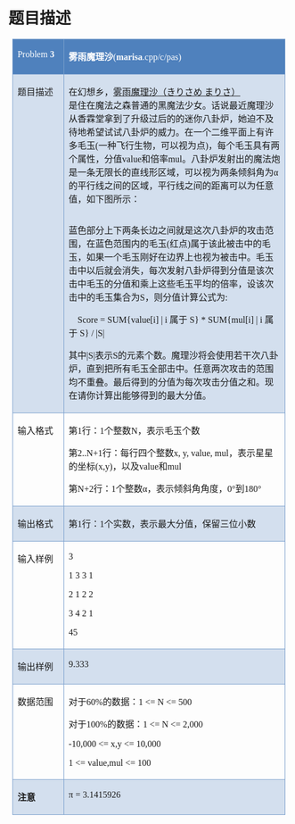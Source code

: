 # 题目描述


<table style="padding:0pt 5.4pt;border-collapse:collapse;">
	<tbody>
		<tr>
			<td width="111" valign="top" style="background:#4F81BD;border:1pt solid #7BA0CD;" colspan="2">
				<p>
					<span style="color: rgb(255, 255, 255); font-family: Microsoft YaHei; font-size: 16px;" calibri";font-size:16pt;font-weight:bold;"="">Problem </span><span style="color:#FFFFFF;font-family:Microsoft YaHei;font-size:16px;font-weight:bold;">3</span><span style="color:#FFFFFF;font-size:16pt;font-weight:bold;"></span> 
				</p>
			</td>
			<td width="552" valign="top" style="background:#4F81BD;border:1pt solid #7BA0CD;">
				<p>
					<span style="color:#FFFFFF;font-family:Microsoft YaHei;font-size:16px;font-weight:bold;">雾雨魔理沙</span><span style="color: rgb(255, 255, 255); font-family: Microsoft YaHei; font-size: 16px;" calibri";font-size:16pt;font-weight:bold;"="">(</span><span style="color:#FFFFFF;font-family:Microsoft YaHei;font-size:16px;font-weight:bold;">marisa</span><span style="color: rgb(255, 255, 255); font-family: Microsoft YaHei; font-size: 16px;" calibri";font-size:16pt;font-weight:bold;"="">.cpp/c/pas)</span><span style="color:#FFFFFF;font-size:16pt;font-weight:bold;"></span> 
				</p>
			</td>
		</tr>
		<tr>
			<td width="82" valign="top" style="background:#D3DFEE;border:1pt solid #7BA0CD;">
				<p>
					<span style="font-family: Microsoft YaHei; font-size: 16px;" calibri";font-size:10.5pt;font-weight:bold;"="">题目描述</span><span style="font-size:10.5pt;font-weight:bold;"></span> 
				</p>
			</td>
			<td width="581" valign="top" style="background:#D3DFEE;border:1pt solid #7BA0CD;" colspan="2">
				<p>
					<span style="font-size:10.5pt;"><span style="font-family:Microsoft YaHei;font-size:16px;">在幻想乡，<a href="http://wiki.touhou8.com/index.php?doc-view-56.html" target="_blank">雾雨魔理沙（きりさめ まりさ）<span></span><strong><br/>
</strong></a>是住在魔法之森普通的黑魔法少女。话说最近魔理沙从香霖堂拿到了升级过后的的迷你八卦炉，她迫不及待地希望试试八卦炉的威力。在一个二维平面上有许多毛玉</span><span style="font-family:Microsoft YaHei;font-size:16px;">(</span><span style="font-family:Microsoft YaHei;font-size:16px;">一种飞行生物，可以视为点</span><span style="font-family:Microsoft YaHei;font-size:16px;">)</span><span style="font-family:Microsoft YaHei;font-size:16px;">，每个毛玉具有两个属性，分值</span><span style="font-family:Microsoft YaHei;font-size:16px;">value</span><span style="font-family:Microsoft YaHei;font-size:16px;">和倍率</span><span style="font-family:Microsoft YaHei;font-size:16px;">mul</span><span style="font-family:Microsoft YaHei;font-size:16px;">。八卦炉发射出的魔法炮是一条无限长的直线形区域，可以视为两条倾斜角为</span></span><span style="font-family: Microsoft YaHei; font-size: 16px;" calibri";font-size:10.5pt;"="">α</span><span style="font-family:Microsoft YaHei;font-size:16px;">的平行线之间的区域，平行线之间的距离可以为任意值，如下图所示：</span><span style="font-size:10.5pt;"></span> 
				</p>
				<div style="text-align:center;">
					<img alt="" src="/upload/image/20120808/20120808075810_58680.png"/> 
				</div>
				<p>
					<span style="font-size:10.5pt;"><span style="font-family:Microsoft YaHei;font-size:16px;">蓝色部分上下两条长边之间就是这次八卦炉的攻击范围，在蓝色范围内的毛玉</span><span style="font-family:Microsoft YaHei;font-size:16px;">(</span><span style="font-family:Microsoft YaHei;font-size:16px;">红点</span><span style="font-family:Microsoft YaHei;font-size:16px;">)</span><span style="font-family:Microsoft YaHei;font-size:16px;">属于该此被击中的毛玉，如果一个毛玉刚好在边界上也视为被击中。毛玉击中以后就会消失，每次发射八卦炉得到分值是该次击中毛玉的分值和乘上这些毛玉平均的倍率，设该次击中的毛玉集合为</span><span style="font-family:Microsoft YaHei;font-size:16px;">S</span><span style="font-family:Microsoft YaHei;font-size:16px;">，则分值计算公式为</span><span style="font-family:Microsoft YaHei;font-size:16px;">:</span></span><span style="font-size:10.5pt;"></span> 
				</p>
				<p>
					<span style="font-family:Microsoft YaHei;font-size:16px;">    </span><span style="font-family:;" calibri";font-size:10.5pt;"=""><span style="font-family:Microsoft YaHei;font-size:16px;">Score = SUM{value[i] | i </span><span style="font-family:Microsoft YaHei;font-size:16px;">属于 </span><span style="font-family:Microsoft YaHei;font-size:16px;">S} * SUM{mul[i] | i </span><span style="font-family:Microsoft YaHei;font-size:16px;">属于 </span><span style="font-family:Microsoft YaHei;font-size:16px;">S} / |S|</span></span><span style="font-family:;" calibri";font-size:10.5pt;"=""></span> 
				</p>
				<p>
					<span style="font-size:10.5pt;"><span style="font-family:Microsoft YaHei;font-size:16px;">其中</span><span style="font-family:Microsoft YaHei;font-size:16px;">|S|</span><span style="font-family:Microsoft YaHei;font-size:16px;">表示</span><span style="font-family:Microsoft YaHei;font-size:16px;">S</span><span style="font-family:Microsoft YaHei;font-size:16px;">的元素个数。魔理沙将会使用若干次八卦炉，直到把所有毛玉全部击中。任意两次攻击的范围均不重叠。最后得到的分值为每次攻击分值之和。现在请你计算出能够得到的最大分值。</span></span><span style="font-size:10.5pt;"></span> 
				</p>
			</td>
		</tr>
		<tr>
			<td width="82" valign="top" style="border:1pt solid #7BA0CD;">
				<p>
					<span style="font-family: Microsoft YaHei; font-size: 16px;" calibri";font-size:10.5pt;font-weight:bold;"="">输入格式</span><span style="font-size:10.5pt;font-weight:bold;"></span> 
				</p>
			</td>
			<td width="581" valign="top" style="border:1pt solid #7BA0CD;" colspan="2">
				<p>
					<span style="font-size:10.5pt;"><span style="font-family:Microsoft YaHei;font-size:16px;">第</span><span style="font-family:Microsoft YaHei;font-size:16px;">1</span><span style="font-family:Microsoft YaHei;font-size:16px;">行：</span><span style="font-family:Microsoft YaHei;font-size:16px;">1</span><span style="font-family:Microsoft YaHei;font-size:16px;">个整数</span><span style="font-family:Microsoft YaHei;font-size:16px;">N</span><span style="font-family:Microsoft YaHei;font-size:16px;">，表示毛玉个数</span></span><span style="font-size:10.5pt;"></span> 
				</p>
				<p>
					<span style="font-size:10.5pt;"><span style="font-family:Microsoft YaHei;font-size:16px;">第</span><span style="font-family:Microsoft YaHei;font-size:16px;">2..N+1</span><span style="font-family:Microsoft YaHei;font-size:16px;">行：每行四个整数</span><span style="font-family:Microsoft YaHei;font-size:16px;">x, y, value, mul</span><span style="font-family:Microsoft YaHei;font-size:16px;">，表示星星的坐标</span><span style="font-family:Microsoft YaHei;font-size:16px;">(x,y)</span><span style="font-family:Microsoft YaHei;font-size:16px;">，以及</span><span style="font-family:Microsoft YaHei;font-size:16px;">value</span><span style="font-family:Microsoft YaHei;font-size:16px;">和</span><span style="font-family:Microsoft YaHei;font-size:16px;">mul</span></span><span style="font-size:10.5pt;"></span> 
				</p>
				<p>
					<span style="font-size:10.5pt;"><span style="font-family:Microsoft YaHei;font-size:16px;">第</span><span style="font-family:Microsoft YaHei;font-size:16px;">N+2</span><span style="font-family:Microsoft YaHei;font-size:16px;">行：</span><span style="font-family:Microsoft YaHei;font-size:16px;">1</span><span style="font-family:Microsoft YaHei;font-size:16px;">个整数</span></span><span style="font-family: Microsoft YaHei; font-size: 16px;" calibri";font-size:10.5pt;"="">α</span><span style="font-size:10.5pt;"><span style="font-family:Microsoft YaHei;font-size:16px;">，表示倾斜角角度，</span><span style="font-family:Microsoft YaHei;font-size:16px;">0</span><span style="font-family:Microsoft YaHei;font-size:16px;">°到</span><span style="font-family:Microsoft YaHei;font-size:16px;">180</span><span style="font-family:Microsoft YaHei;font-size:16px;">°</span></span><span style="font-size:10.5pt;"></span> 
				</p>
			</td>
		</tr>
		<tr>
			<td width="82" valign="top" style="background:#D3DFEE;border:1pt solid #7BA0CD;">
				<p>
					<span style="font-family: Microsoft YaHei; font-size: 16px;" calibri";font-size:10.5pt;font-weight:bold;"="">输出格式</span><span style="font-size:16pt;font-weight:bold;"></span> 
				</p>
			</td>
			<td width="581" valign="top" style="background:#D3DFEE;border:1pt solid #7BA0CD;" colspan="2">
				<p>
					<span style="font-size:10.5pt;"><span style="font-family:Microsoft YaHei;font-size:16px;">第</span><span style="font-family:Microsoft YaHei;font-size:16px;">1</span><span style="font-family:Microsoft YaHei;font-size:16px;">行：</span><span style="font-family:Microsoft YaHei;font-size:16px;">1</span><span style="font-family:Microsoft YaHei;font-size:16px;">个实数，表示最大分值，保留三位小数</span></span><span style="font-size:10.5pt;"></span> 
				</p>
			</td>
		</tr>
		<tr>
			<td width="82" valign="top" style="border:1pt solid #7BA0CD;">
				<p>
					<span style="font-family: Microsoft YaHei; font-size: 16px;" calibri";font-size:10.5pt;font-weight:bold;"="">输入样例</span><span style="font-size:10.5pt;font-weight:bold;"></span> 
				</p>
			</td>
			<td width="581" valign="top" style="border:1pt solid #7BA0CD;" colspan="2">
				<p>
					<span style="font-family: Microsoft YaHei; font-size: 16px;" calibri";font-size:10.5pt;"="">3</span><span style="font-family:;" calibri";font-size:10.5pt;"=""></span> 
				</p>
				<p>
					<span style="font-family: Microsoft YaHei; font-size: 16px;" calibri";font-size:10.5pt;"="">1 3 3 1</span><span style="font-family:;" calibri";font-size:10.5pt;"=""></span> 
				</p>
				<p>
					<span style="font-family: Microsoft YaHei; font-size: 16px;" calibri";font-size:10.5pt;"="">2 1 2 2</span><span style="font-family:;" calibri";font-size:10.5pt;"=""></span> 
				</p>
				<p>
					<span style="font-family: Microsoft YaHei; font-size: 16px;" calibri";font-size:10.5pt;"="">3 4 2 1</span><span style="font-family:;" calibri";font-size:10.5pt;"=""></span> 
				</p>
				<p>
					<span style="font-family: Microsoft YaHei; font-size: 16px;" calibri";font-size:10.5pt;"="">45</span><span style="font-size:10.5pt;"></span> 
				</p>
			</td>
		</tr>
		<tr>
			<td width="82" valign="top" style="background:#D3DFEE;border:1pt solid #7BA0CD;">
				<p>
					<span style="font-family: Microsoft YaHei; font-size: 16px;" calibri";font-size:10.5pt;font-weight:bold;"="">输出样例</span><span style="font-size:10.5pt;font-weight:bold;"></span> 
				</p>
			</td>
			<td width="581" valign="top" style="background:#D3DFEE;border:1pt solid #7BA0CD;" colspan="2">
				<p>
					<span style="font-family: Microsoft YaHei; font-size: 16px;" calibri";font-size:10.5pt;"="">9</span><span style="font-family:Microsoft YaHei;font-size:16px;">.333</span><span style="font-size:10.5pt;"></span> 
				</p>
			</td>
		</tr>
		<tr>
			<td width="82" valign="top" style="border:1pt solid #7BA0CD;">
				<p>
					<span style="font-family: Microsoft YaHei; font-size: 16px;" calibri";font-size:10.5pt;font-weight:bold;"="">数据范围</span><span style="font-size:16pt;font-weight:bold;"></span> 
				</p>
			</td>
			<td width="581" valign="top" style="border:1pt solid #7BA0CD;" colspan="2">
				<p>
					<span style="font-size:10.5pt;"><span style="font-family:Microsoft YaHei;font-size:16px;">对于</span><span style="font-family:Microsoft YaHei;font-size:16px;">60%</span><span style="font-family:Microsoft YaHei;font-size:16px;">的数据：</span><span style="font-family:Microsoft YaHei;font-size:16px;">1 &lt;= N &lt;= 500</span></span><span style="font-size:10.5pt;"></span> 
				</p>
				<p>
					<span style="font-size:10.5pt;"><span style="font-family:Microsoft YaHei;font-size:16px;">对于</span><span style="font-family:Microsoft YaHei;font-size:16px;">100%</span><span style="font-family:Microsoft YaHei;font-size:16px;">的数据：</span><span style="font-family:Microsoft YaHei;font-size:16px;">1 &lt;= N &lt;= 2,000</span></span><span style="font-size:10.5pt;"></span> 
				</p>
				<p>
					<span style="font-family:Microsoft YaHei;font-size:16px;">-10,000 &lt;= x,y &lt;= 10,000</span><span style="font-size:10.5pt;"></span> 
				</p>
				<p>
					<span style="font-family:Microsoft YaHei;font-size:16px;">1 &lt;= value,mul &lt;= 100</span><span style="font-size:10.5pt;"></span> 
				</p>
			</td>
		</tr>
		<tr>
			<td width="82" valign="top" style="background:#D3DFEE;border:1pt solid #7BA0CD;">
				<p>
					<span style="font-family:Microsoft YaHei;font-size:16px;font-weight:bold;">注意</span><span style="font-family:;" calibri";font-size:10.5pt;font-weight:bold;"=""></span> 
				</p>
			</td>
			<td width="581" valign="top" style="background:#D3DFEE;border:1pt solid #7BA0CD;" colspan="2">
				<p>
					<span style="font-family: Microsoft YaHei; font-size: 16px;" calibri";font-size:10.5pt;"="">π </span><span style="font-family:Microsoft YaHei;font-size:16px;">= 3.1415926</span><span style="font-size:10.5pt;"></span> 
				</p>
			</td>
		</tr>
	</tbody>
</table>
<img alt="" src="/upload/image/20120808/20120808170327_69133.jpg"/><br/>
